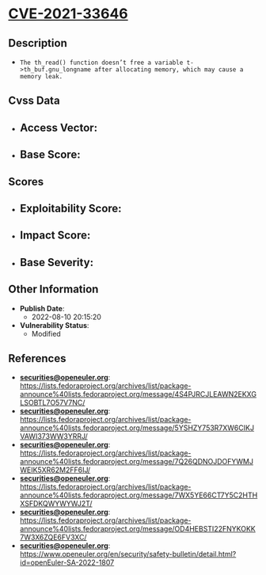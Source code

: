 
# [CVE-2021-33646](https://cve.mitre.org/cgi-bin/cvename.cgi?name=CVE-2021-33646)

## Description

- `The th_read() function doesn’t free a variable t->th_buf.gnu_longname after allocating memory, which may cause a memory leak.`

## Cvss Data

- **Access Vector**:
  - 
- **Base Score**:
  - 

## Scores

- **Exploitability Score**:
  - 
- **Impact Score**:
  - 
- **Base Severity**:
  - 

## Other Information

- **Publish Date**:
  - 2022-08-10 20:15:20
- **Vulnerability Status**:
  - Modified

## References

- **securities@openeuler.org**: https://lists.fedoraproject.org/archives/list/package-announce%40lists.fedoraproject.org/message/4S4PJRCJLEAWN2EKXGLSOBTL7O57V7NC/
- **securities@openeuler.org**: https://lists.fedoraproject.org/archives/list/package-announce%40lists.fedoraproject.org/message/5YSHZY753R7XW6CIKJVAWI373WW3YRRJ/
- **securities@openeuler.org**: https://lists.fedoraproject.org/archives/list/package-announce%40lists.fedoraproject.org/message/7Q26QDNOJDOFYWMJWEIK5XR62M2FF6IJ/
- **securities@openeuler.org**: https://lists.fedoraproject.org/archives/list/package-announce%40lists.fedoraproject.org/message/7WX5YE66CT7Y5C2HTHXSFDKQWYWYWJ2T/
- **securities@openeuler.org**: https://lists.fedoraproject.org/archives/list/package-announce%40lists.fedoraproject.org/message/OD4HEBSTI22FNYKOKK7W3X6ZQE6FV3XC/
- **securities@openeuler.org**: https://www.openeuler.org/en/security/safety-bulletin/detail.html?id=openEuler-SA-2022-1807
